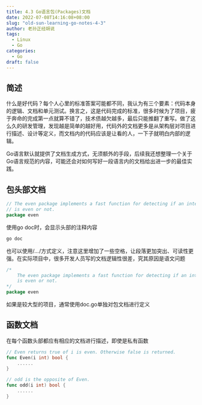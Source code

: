 ```yaml
---
title: 4.3 Go语言包(Packages)文档
date: 2022-07-08T14:16:08+08:00
slug: "old-sun-learning-go-notes-4-3"
author: 老孙正经胡说
tags:
  - Linux
  - Go
categories:
  - Go
draft: false
---
```


## 简述

什么是好代码？每个人心里的标准答案可能都不同，我认为有三个要素：代码本身的逻辑、文档和单元测试。换言之，这是代码完成的标准，很多时候为了项目，疲于奔命的完成第一点就算不错了，技术债越欠越多，最后只能推翻了重写。做了这么久的研发管理，发现越是简单的越好用，代码外的文档更多是从架构层对项目进行描述、设计等定义，而文档内的代码应该是让看的人，一下子就明白内部的逻辑。

Go语言默认就提供了文档生成方式，无须额外的手段，后续我还想整理一个关于Go语言规范的内容，可能还会对如何写好一段语言内的文档给出进一步的最佳实践。

## 包头部文档

```go
// The even package implements a fast function for detecting if an integer
// is even or not.
package even
```

使用go doc时，会显示头部的注释内容

```bash
go doc
```

也可以使用/*...*/方式定义，注意这里增加了一些空格，让段落更加突出、可读性更强。在实际项目中，很多开发人员写的文档逻辑性很差，究其原因是语文问题

```go
/*
    The even package implements a fast function for detecting if an integer
    is even or not.
*/
package even
```

如果是较大型的项目，通常使用doc.go单独对包文档进行定义

## 函数文档

在每个函数头部都应有相应的文档进行描述，即使是私有函数

```go
// Even returns true of i is even. Otherwise false is returned.
func Even(i int) bool {
    ......
}

// odd is the opposite of Even.
func odd(i int) bool {
    ......
}
```